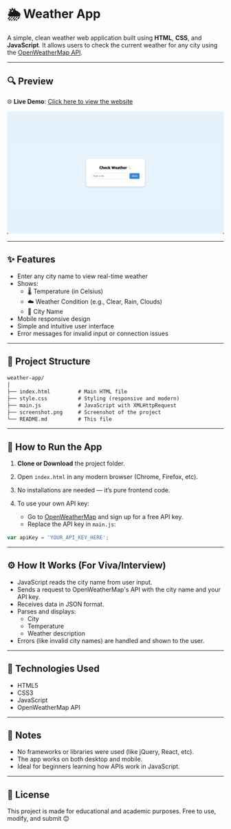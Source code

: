 # 🌦️ Weather App

A simple, clean weather web application built using **HTML**, **CSS**, and **JavaScript**. It allows users to check the current weather for any city using the [OpenWeatherMap API](https://openweathermap.org/api).

---

## 🔍 Preview

🌐 **Live Demo**: [Click here to view the website](https://sky-cast-api.vercel.app/)

![Weather App Screenshot](screenshot.png)

---

## ✨ Features

- Enter any city name to view real-time weather
- Shows:
  - 🌡️ Temperature (in Celsius)
  - ☁️ Weather Condition (e.g., Clear, Rain, Clouds)
  - 📍 City Name
- Mobile responsive design
- Simple and intuitive user interface
- Error messages for invalid input or connection issues

---

## 📁 Project Structure

```
weather-app/
│
├── index.html         # Main HTML file
├── style.css          # Styling (responsive and modern)
├── main.js            # JavaScript with XMLHttpRequest
├── screenshot.png     # Screenshot of the project
└── README.md          # This file
```

---

## 🚀 How to Run the App

1. **Clone or Download** the project folder.

2. Open `index.html` in any modern browser (Chrome, Firefox, etc).

3. No installations are needed — it’s pure frontend code.

4. To use your own API key:
   - Go to [OpenWeatherMap](https://openweathermap.org/api) and sign up for a free API key.
   - Replace the API key in `main.js`:

```js
var apiKey = 'YOUR_API_KEY_HERE';
```

---

## ⚙️ How It Works (For Viva/Interview)

- JavaScript reads the city name from user input.
- Sends a request to OpenWeatherMap's API with the city name and your API key.
- Receives data in JSON format.
- Parses and displays:
  - City
  - Temperature
  - Weather description
- Errors (like invalid city names) are handled and shown to the user.

---

## 🧰 Technologies Used

- HTML5  
- CSS3
- JavaScript
- OpenWeatherMap API

---

## 📝 Notes

- No frameworks or libraries were used (like jQuery, React, etc).
- The app works on both desktop and mobile.
- Ideal for beginners learning how APIs work in JavaScript.

---

## 📃 License

This project is made for educational and academic purposes. Free to use, modify, and submit 😊
